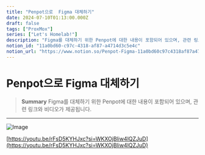 ```yaml
---
title: "Penpot으로  Figma 대체하기"
date: 2024-07-10T01:13:00.000Z
draft: false
tags: ["ProxMox"]
series: ["Let's Homelab!"]
description: "Figma를 대체하기 위한 Penpot에 대한 내용이 포함되어 있으며, 관련 링크와 비디오가 제공됩니다."
notion_id: "11a0bd60-c97c-4318-af87-a4714d3c5e4c"
notion_url: "https://www.notion.so/Penpot-Figma-11a0bd60c97c4318af87a4714d3c5e4c"
---
```


# Penpot으로  Figma 대체하기

> **Summary**
> Figma를 대체하기 위한 Penpot에 대한 내용이 포함되어 있으며, 관련 링크와 비디오가 제공됩니다.

---

![Image](https://prod-files-secure.s3.us-west-2.amazonaws.com/09ccd4d5-876c-4bba-bbdf-cc77a0a11257/b7a61cf3-c55f-4e2a-b001-10d223bd8154/Untitled.png?X-Amz-Algorithm=AWS4-HMAC-SHA256&X-Amz-Content-Sha256=UNSIGNED-PAYLOAD&X-Amz-Credential=ASIAZI2LB4664OEOVXGJ%2F20250724%2Fus-west-2%2Fs3%2Faws4_request&X-Amz-Date=20250724T083539Z&X-Amz-Expires=3600&X-Amz-Security-Token=IQoJb3JpZ2luX2VjEAAaCXVzLXdlc3QtMiJHMEUCIQCz3QwY9a6QSpt6bgebLAs2ReSiA2bum%2BnZBwSMWDNQbAIgN7i%2Bft5km8%2BrpC5eID5tDJ6m5cOBfHRcSXINb8UXsxQq%2FwMIKRAAGgw2Mzc0MjMxODM4MDUiDIzT1SKRWhhJyVObgCrcA8flnHftpV0auh%2Bd7USSI2iQ4ookSm2IDjMmaKnQR4BGEPBMJhXGf6Bme6cjtlyczYIfdKQcuWqmbDzWjUpBjGsTf%2BIBz%2FfU881%2BG3ZwUtnMZotuhgJI9k%2BHlRdb4WJgPL%2FylnnDXi0GZBmxLha85pZ7Z9z5S3rzr37OaLG6bduKtBHJ3s2IFbW%2FCzMB%2FBiF%2FBkvD4Kx3ZgjiRE4gfTLcHI2hcvkOxzPqRF2jii04oiuTJLLYyGecnX%2BlZR%2Fftk6nC2w2%2Fg4vmI2YVjVFUETLlNfGYpiL89c%2FTXgz5OKCXCQUaWtmjG8bhbzEBqsJzfxbkwt2QUbwkS0UM8BNjopRYH1z4SUidlt8FcKDJKrM8fDigtB9Iq9duEngh712OO%2B9OLBEzh9eodf20KsM3OY8tr70eeljelLe8OeGyF1GpnUojaH7FiWtZ8rawLBFig0Ep8g7Jr2IP9utQaUxwS0Y%2BC%2F3IQ%2BCikX9E6xoNgzZcNDVWBIy0quPWsVTC3GaPwlwqdfLg2u2TmjTX7RLCP85fOo10hW3i3ifZMqL0c9F%2FCedCsPUgEZkTLR%2F8WDkxf37C8F4FRWyOwccBLNRr6gOoMwwdMxfnHN1PT64adFvbOaAL0vFDy%2Bs5Bx0Av1MOTPh8QGOqUBGIaBErJnyMmQrjVt1XYVr3QMi7IjDjM24MCcqmOhT2TTJNaldSGuZ0tJHVL9VHUB%2BBI1uaWpREGuZVSXmyh6QODzxsd3f%2FSVC2idcj36JCZkrc9JFCxwF1YycvwudfaBiYKGBcNYp%2F5ASSQqUx5Q5b23mRMUfIVwaX1D8fFzNLK0Ci1U%2B%2FaA%2FWufolEKoACXPx8gEAHgqfV5ftu0fi6%2BhjWs1nnr&X-Amz-Signature=bda318e5b6a3a34c0341ae92cfaa3d3d731e643c9b66560b9e9b55bf2a4b45f6&X-Amz-SignedHeaders=host&x-amz-checksum-mode=ENABLED&x-id=GetObject)

[https://youtu.be/rFsD5KYHJxc?si=WKXOjBliw4lQZJuD](https://youtu.be/rFsD5KYHJxc?si=WKXOjBliw4lQZJuD)


